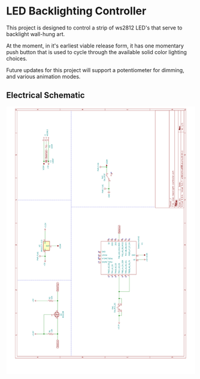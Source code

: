 # LED Backlighting Controller

This project is designed to control a strip of ws2812 LED's that serve to backlight wall-hung art.

At the moment, in it's earliest viable release form, it has one momentary push button that is used
to cycle through the available solid color lighting choices.

Future updates for this project will support a potentiometer for dimming, and various animation modes.

## Electrical Schematic

![schematic](schematic.svg)
